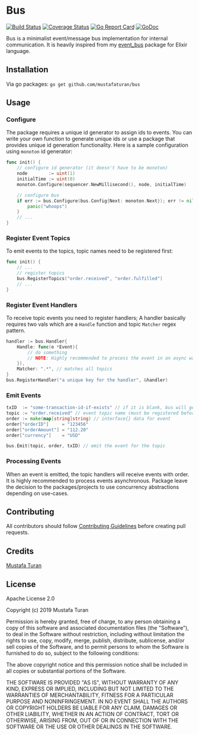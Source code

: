 # Bus

[![Build Status](https://travis-ci.org/mustafaturan/bus.svg?branch=master)](https://travis-ci.org/mustafaturan/bus)
[![Coverage Status](https://coveralls.io/repos/github/mustafaturan/bus/badge.svg?branch=master)](https://coveralls.io/github/mustafaturan/bus?branch=master)
[![Go Report Card](https://goreportcard.com/badge/github.com/mustafaturan/bus)](https://goreportcard.com/report/github.com/mustafaturan/bus)
[![GoDoc](https://godoc.org/github.com/mustafaturan/bus?status.svg)](https://godoc.org/github.com/mustafaturan/bus)

Bus is a minimalist event/message bus implementation for internal communication.
It is heavily inspired from my [event_bus](https://github.com/otobus/event_bus)
package for Elixir language.

## Installation

Via go packages:
```go get github.com/mustafaturan/bus```

## Usage

### Configure

The package requires a unique id generator to assign ids to events. You can
write your own function to generate unique ids or use a package that provides
unique id generation functionality. Here is a sample configuration using
`monoton` id generator:

```go
func init() {
    // configure id generator (it doesn't have to be monoton)
    node        := uint(1)
    initialTime := uint(0)
    monoton.Configure(sequencer.NewMillisecond(), node, initialTime)

    // configure bus
    if err := bus.Configure(bus.Config{Next: monoton.Next}); err != nil {
        panic("whoops")
    }
    // ...
}
```

### Register Event Topics

To emit events to the topics, topic names need to be registered first:

```go
func init() {
    // ...
    // register topics
    bus.RegisterTopics("order.received", "order.fulfilled")
    // ...
}
```

### Register Event Handlers

To receive topic events you need to register handlers; A handler basically
requires two vals which are a `Handle` function and topic `Matcher` regex
pattern.

```go
handler := bus.Handler{
    Handle: func(e *Event){
        // do something
        // NOTE: Highly recommended to process the event in an async way
    }),
    Matcher: ".*", // matches all topics
}
bus.RegisterHandler("a unique key for the handler", &handler)
```

### Emit Events

```go
txID  := "some-transaction-id-if-exists" // if it is blank, bus will generate one
topic := "order.received" // event topic name (must be registered before)
order := make(map[string]string) // interface{} data for event
order["orderID"]     = "123456"
order["orderAmount"] = "112.20"
order["currency"]    = "USD"

bus.Emit(topic, order, txID) // emit the event for the topic
```

### Processing Events

When an event is emitted, the topic handlers will receive events with order. It
is highly recommended to process events asynchronous. Package leave the decision
to the packages/projects to use concurrency abstractions depending on use-cases.

## Contributing

All contributors should follow [Contributing Guidelines](CONTRIBUTING.md) before creating pull requests.

## Credits

[Mustafa Turan](https://github.com/mustafaturan)

## License

Apache License 2.0

Copyright (c) 2019 Mustafa Turan

Permission is hereby granted, free of charge, to any person obtaining a copy of
this software and associated documentation files (the "Software"), to deal in
the Software without restriction, including without limitation the rights to
use, copy, modify, merge, publish, distribute, sublicense, and/or sell copies of
the Software, and to permit persons to whom the Software is furnished to do so,
subject to the following conditions:

The above copyright notice and this permission notice shall be included in all
copies or substantial portions of the Software.

THE SOFTWARE IS PROVIDED "AS IS", WITHOUT WARRANTY OF ANY KIND, EXPRESS OR
IMPLIED, INCLUDING BUT NOT LIMITED TO THE WARRANTIES OF MERCHANTABILITY, FITNESS
FOR A PARTICULAR PURPOSE AND NONINFRINGEMENT. IN NO EVENT SHALL THE AUTHORS OR
COPYRIGHT HOLDERS BE LIABLE FOR ANY CLAIM, DAMAGES OR OTHER LIABILITY, WHETHER
IN AN ACTION OF CONTRACT, TORT OR OTHERWISE, ARISING FROM, OUT OF OR IN
CONNECTION WITH THE SOFTWARE OR THE USE OR OTHER DEALINGS IN THE SOFTWARE.
